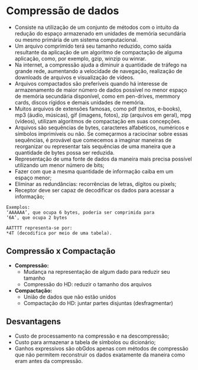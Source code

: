 # Compressão de dados

* Consiste na utilização de um conjunto de métodos com o intuito da redução do espaço armazenado em unidades de memória secundária ou mesmo primária de um sistema computacional.
* Um arquivo comprimido terá seu tamanho reduzido, como saída resultante da aplicação de um algoritmo de compactação de alguma aplicação, como, por exemplo, gzip, winzip ou winrar.
* Na internet, a compressão ajuda a diminuir a quantidade de tráfego na grande rede, aumentando a velocidade de navegação, realização de downloads de arquivos e visualização de vídeos.
* Arquivos compactados são preferíveis quando há interesse de armazenamento de maior número de dados possível no menor espaço de memória secundária disponível, como em pen-drives, memmory cards, discos rígidos e demais unidades de memória.
* Muitos arquivos de extensões famosas, como pdf (textos, e-books), mp3 (áudio, músicas), gif (imagens, fotos), zip (arquivos em geral), mpg (vídeos), utilizam algoritmos de compactação em suas concepções.
* Arquivos são sequências de bytes, caracteres alfabéticos, numéricos e símbolos imprimíveis ou não. Se começarmos a raciocinar sobre essas sequências, é provável que comecemos a imaginar maneiras de reorganizar ou representar tais sequências de uma maneira que a quantidade de bytes possa ser reduzida.
* Representação de uma fonte de dados da maneira mais precisa possível utilizando um menor número de bits;
* Fazer com que a mesma quantidade de informação caiba em um espaço menor;
* Eliminar as redundâncias: recorrências de letras, dígitos ou pixels;
* Receptor deve ser capaz de decodificar os dados para acessar a informação;
```
Exemplos:
‘AAAAAA’, que ocupa 6 bytes, poderia ser comprimida para 
‘6A’, que ocupa 2 bytes

AATTTT representa-se por: 
*4T (decodifica por meio de uma tabela).
```

## Compressão x Compactação
* **Compressão:**
    - Mudança na representação de algum dado para reduzir seu tamanho
    - Compressão do HD: reduzir o tamanho dos arquivos
* **Compactação:**
    - União de dados que não estão unidos
    - Compactação do HD: juntar partes disjuntas (desfragmentar)

## Desvantagens

* Custo de processamento na compressão e na descompressão;
* Custo para armazenar a tabela de símbolos ou dicionário;
* Ganhos expressivos são obGdos apenas com métodos de compressão que não permitem reconstruir os dados exatamente da maneira como eram antes da compressão.